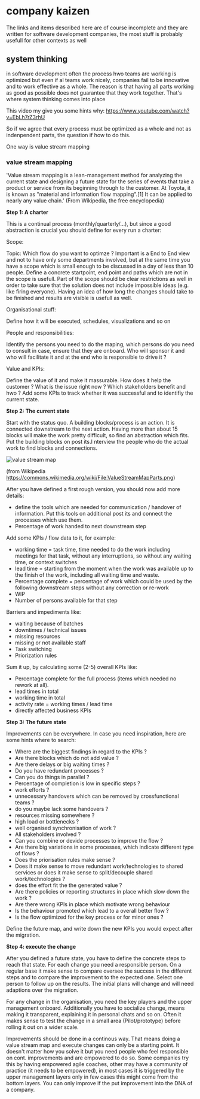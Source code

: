 # company kaizen

The links and items described here are of course incomplete and they are written for software development companies, the most stuff is probably usefull for other contexts as well

## system thinking

in software development often the process hwo teams are working is optimized but even if al teams work nicely, companies fail to be innovative and to work effective as a whole. The reason is that having all parts working as good as possible does not guarantee that they work together. That's where system thinking comes into place

This video my give you some hints why: https://www.youtube.com/watch?v=EbLh7rZ3rhU

So if we agree that every process must be optimized as a whole and not as indenpendent parts, the question if how to do this.

One way is value stream mapping

### value stream mapping

'Value stream mapping is a lean-management method for analyzing the current state and designing a future state for the series of events that take a product or service from its beginning through to the customer. At Toyota, it is known as "material and information flow mapping".[1] It can be applied to nearly any value chain.' (From Wikipedia, the free encyclopedia)

**Step 1: A charter**

This is a continual process (monthly/quarterly/...), but since a good abstraction is crucial you should define for every run a charter:

Scope:

Topic: Which flow do you want to optimze ? Important is a End to End view and not to have only some departments involved, but at the same time you have a scope which is small enough to be discussed in a day of less than 10 people. Define a concrete startpoint, end point and paths which are not in the scope is usefull. Part of the scope should be clear restrictions as well in order to take sure that the solution does not include impossible ideas (e.g. like firing everyone). Having an idea of how long the changes should take to be finished and results are visible is usefull as well.

Organisational stuff:

Define how it will be executed, schedules, visualizations and so on

People and responsibilities:

Identify the persons you need to do the maping, which persons do you need to consult in case, ensure that they are onboard. Who will sponsor it and who will facilitate it and at the end who is responsible to drive it ?

Value and KPIs:

Define the value of it and make it massurable. How does it help the customer ?
What is the issue right now ? Which stakeholders benefit and hwo ?
Add some KPIs to track whether it was successful and to identifiy the current state.

**Step 2: The current state**

Start with the status quo.
A building blocks/process is an action. It is connected downstream to the next action.
Having more than about 15 blocks will make the work pretty difficult, so find an abstraction which fits.
Put the building blocks on post its.I nterview the people who do the actual work to find blocks and connections.

![value stream map](https://upload.wikimedia.org/wikipedia/commons/9/99/ValueStreamMapParts.png "Value stream map")

(from Wikipedia https://commons.wikimedia.org/wiki/File:ValueStreamMapParts.png)

After you have defined a first rough version, you should now add more details:

* define the tools which are needed for communication / handover of information.
Put this tools on additional post its and connect the processes which use them.
* Percentage of work handed to next downstream step

Add some KPIs / flow data to it, for example:

* working time = task time, time needed to do the work including meetings for that task, 
without any interruptions, so without any waiting time, or context switches
* lead time = starting from the moment when the work was available up to the finish of the work, including all waiting time and waste.
* Percentage complete = percentage of work which could be used by the following downstream steps without
any correction or re-work 
* WIP
* Number of persons available for that step

Barriers and impediments like:

* waiting because of batches
* downtimes / technical issues
* missing resources
* missing or not available staff
* Task switching
* Priorization rules 

Sum it up, by calculating some (2-5) overall KPIs like:

* Percentage complete for the full process (items which needed no rework at all).
* lead times in total
* working time in total
* activity rate = working times / lead time
* directly affected business KPIs 
 
**Step 3: The future state** 

Improvements can be everywhere. In case you need inspiration, here are some hints where to search:

* Where are the biggest findings in regard to the KPIs ?  
* Are there blocks which do not add value ?
* Are there delays or big waiting times ?
* Do you have redundant processes ?
* Can you do things in parallel ?
* Percentage of completion is low in specific steps ?
* work efforts ?
* unnecessary handovers which can be removed by crossfunctional teams ?
* do you maybe lack some handovers ?
* resources missing somewhere ?
* high load or bottlenecks ?
* well organised synchronisation of work ? 
* All stakeholders involved ?
* Can you combine or devide processes to improve the flow ? 
* Are there big variations in some processes, which indicate different type of flows ?
* Does the priorisation rules make sense ?
* Does it make sense to move redundant work/technologies to shared services or 
does it make sense to split/decouple shared work/technologies ?
* does the effort fit the the generated value ?
* Are there policies or reporting structures in place which slow down the work ?
* Are there wrong KPIs in place which motivate wrong behaviour
* Is the behaviour promoted which lead to a overall better flow ?
* Is the flow optimized for the key process or for minor ones ?

Define the future map, and write down the new KPIs you would expect after the migration.
 
**Step 4: execute the change**  

After you defined a future state, you have to define the concrete steps to reach that state.
For each change you need a responsible person.
On a regular base it make sense to compare oversee the success in the different steps and 
to compare the improvement to the expected one. 
Select one person to follow up on the results.
The initial plans will change and will need adaptions over the migration.

For any change in the organisation, you need the key players and the upper management onboard.
Additionally you have to socialize change, means making it transparent, explaining it in personal
chats and so on. Often it makes sense to test the change in a small area (Pilot/prototype) before
rolling it out on a wider scale.

Improvements should be done in a continous way. That means doing a value stream map and 
execute changes can only be a starting point. It doesn't matter how you solve it but you
need people who feel responsible on cont. improvements and are empowered to do so.
Some companies try this by having empowered agile coaches, 
other may have a community of practice (it needs to be empowered), in most cases it is triggered by the upper 
management layers only in few cases this might come from the bottom layers. You can only improve if 
the put improvement into the DNA of a company.



